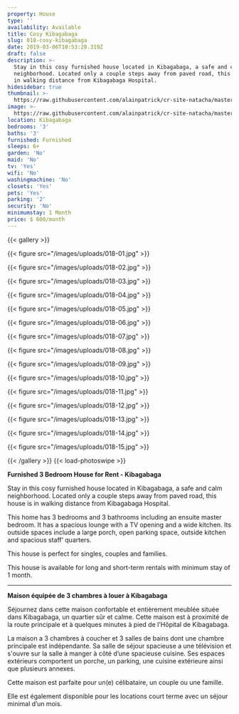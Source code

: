 ```yaml
---
property: House
type: ''
availability: Available
title: Cosy Kibagabaga
slug: 018-cosy-kibagabaga
date: 2019-03-06T10:53:28.319Z
draft: false
description: >-
  Stay in this cosy furnished house located in Kibagabaga, a safe and calm
  neighborhood. Located only a couple steps away from paved road, this house is
  in walking distance from Kibagabaga Hospital.
hidesidebar: true
thumbnail: >-
  https://raw.githubusercontent.com/alainpatrick/cr-site-natacha/master/static/images/uploads/018-01.jpg?token=ACEwKS1804oMXG_s9c7ousuUeGl9Om-Jks5cf6iFwA%3D%3D
image: >-
  https://raw.githubusercontent.com/alainpatrick/cr-site-natacha/master/static/images/uploads/018-01.jpg?token=ACEwKX7YLN7ckkqOy-1ehpNJ1IN7FIpxks5cf2vlwA%3D%3D
location: Kibagabaga
bedrooms: '3'
baths: '3'
furnished: Furnished
sleeps: 6+
garden: 'No'
maid: 'No'
tv: 'Yes'
wifi: 'No'
washingmachine: 'No'
closets: 'Yes'
pets: 'Yes'
parking: '2'
security: 'No'
minimumstay: 1 Month
price: $ 600/month
---
```

{{< gallery >}} 

{{< figure src="/images/uploads/018-01.jpg" >}} 

{{< figure src="/images/uploads/018-02.jpg" >}}

 {{< figure src="/images/uploads/018-03.jpg" >}} 

{{< figure src="/images/uploads/018-04.jpg" >}}

{{< figure src="/images/uploads/018-05.jpg" >}}

 {{< figure src="/images/uploads/018-06.jpg" >}}

 {{< figure src="/images/uploads/018-07.jpg" >}}

 {{< figure src="/images/uploads/018-08.jpg" >}}

{{< figure src="/images/uploads/018-09.jpg" >}} 

{{< figure src="/images/uploads/018-10.jpg" >}}

 {{< figure src="/images/uploads/018-11.jpg" >}} 

{{< figure src="/images/uploads/018-12.jpg" >}}

{{< figure src="/images/uploads/018-13.jpg" >}}

{{< figure src="/images/uploads/018-14.jpg" >}}

{{< figure src="/images/uploads/018-15.jpg" >}}

 {{< /gallery >}} {{< load-photoswipe >}}

**Furnished 3 Bedroom House for Rent - Kibagabaga**

Stay in this cosy furnished house located in Kibagabaga, a safe and calm neighborhood. Located only a couple steps away from paved road, this house is in walking distance from Kibagabaga Hospital.

This home has 3 bedrooms and 3 bathrooms including an ensuite master bedroom. It has a spacious lounge with a TV opening and a wide kitchen. Its outside spaces include a large porch, open parking space, outside kitchen and spacious staff’ quarters.

This house is perfect for singles, couples and families. 

This house is available for long and short-term rentals with minimum stay of 1 month.

- - -

**Maison équipée de 3 chambres à louer à Kibagabaga**

Séjournez dans cette maison confortable et entièrement meublée située dans Kibagabaga, un quartier sûr et calme. Cette maison est à proximité de la route principale et à quelques minutes à pied de l'Hôpital de Kibagabaga. 

La maison a 3 chambres à coucher et 3 salles de bains dont une chambre principale est indépendante. Sa salle de séjour spacieuse a une télévision et s'ouvre sur la salle à manger à côté d’une spacieuse cuisine. Ses espaces extérieurs comportent un porche, un parking, une cuisine extérieure ainsi que plusieurs annexes.

Cette maison est parfaite pour un(e) célibataire, un couple ou une famille. 

Elle est également disponible pour les locations court terme avec un séjour minimal d’un mois.
